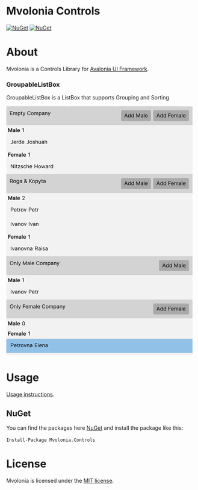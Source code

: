 # Mvolonia Controls

[![NuGet](https://img.shields.io/nuget/v/Mvolonia.Controls.svg)](https://www.nuget.org/packages/Mvolonia.Controls)
[![NuGet](https://img.shields.io/nuget/dt/Mvolonia.Controls.svg)](https://www.nuget.org/packages/Mvolonia.Controls)

# About

Mvolonia is a Controls Library for [Avalonia UI Framework](http://avaloniaui.net/).

### GroupableListBox

GroupableListBox is a ListBox that supports Grouping and Sorting

<img src="images/GroupableListBox.png" width="495"/>

# Usage

[Usage instructions](https://github.com/vmelnikov/Mvolonia/wiki/Usage).


## NuGet

You can find the packages here [NuGet](https://www.nuget.org/packages/Mvolonia.Controls/) and install the package like this:

`Install-Package Mvolonia.Controls`

# License

Mvolonia is licensed under the [MIT license](LICENSE).
